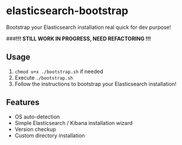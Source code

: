 # elasticsearch-bootstrap
Bootstrap your Elasticsearch installation real quick for dev purpose!

###**!!! STILL WORK IN PROGRESS, NEED REFACTORING !!!**

## Usage

1) `chmod u+x ./bootstrap.sh` if needed
2) Execute `./bootstrap.sh`
3) Follow the instructions to bootstrap your Elasticsearch installation!

## Features
 - OS auto-detection
 - Simple Elasticsearch / Kibana installation wizard
 - Version checkup
 - Custom directory installation
